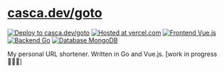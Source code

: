 # [casca.dev/goto](https://casca.dev/goto)

[![Deploy to casca.dev/goto](https://img.shields.io/github/deployments/casca/goto/Production?label=deploy%20to%20casca.dev%2Fgoto&logo=dependabot&style=flat-square)](https://vercel.com/)
[![Hosted at vercel.com](https://img.shields.io/badge/hosted%20at-vercel.com-black?logo=zeit&logoColor=black&style=flat-square)](https://vercel.com)
[![Frontend Vue.js](https://img.shields.io/badge/frontend-Vue.js-%2341b583?logo=Vue.js&style=flat-square)](https://vuejs.org/)
[![Backend Go](https://img.shields.io/badge/backend-Go-%2300abd6?logo=Go&style=flat-square)](https://golang.org/)
[![Database MongoDB](https://img.shields.io/badge/database-MongoDB-%2310aa50?logo=MongoDB&style=flat-square)](https://www.mongodb.com/)

My personal URL shortener. Written in Go and Vue.js. [work in progress 👷🏻‍♂️]
